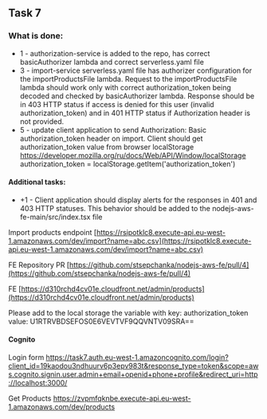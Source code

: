 ## Task 7

### What is done:
- 1 - authorization-service is added to the repo, has correct basicAuthorizer lambda and correct serverless.yaml file
- 3 - import-service serverless.yaml file has authorizer configuration for the importProductsFile lambda. Request to the importProductsFile lambda should work only with correct authorization_token being decoded and checked by basicAuthorizer lambda. Response should be in 403 HTTP status if access is denied for this user (invalid authorization_token) and in 401 HTTP status if Authorization header is not provided.
- 5 - update client application to send Authorization: Basic authorization_token header on import. Client should get authorization_token value from browser localStorage https://developer.mozilla.org/ru/docs/Web/API/Window/localStorage authorization_token = localStorage.getItem('authorization_token')

#### Additional tasks:
- +1 - Client application should display alerts for the responses in 401 and 403 HTTP statuses. This behavior should be added to the nodejs-aws-fe-main/src/index.tsx file

Import products endpoint [https://rsipotklc8.execute-api.eu-west-1.amazonaws.com/dev/import?name=abc.csv](https://rsipotklc8.execute-api.eu-west-1.amazonaws.com/dev/import?name=abc.csv)

FE Repository PR [https://github.com/stsepchanka/nodejs-aws-fe/pull/4](https://github.com/stsepchanka/nodejs-aws-fe/pull/4)

FE [https://d310rchd4cv01e.cloudfront.net/admin/products](https://d310rchd4cv01e.cloudfront.net/admin/products)

Please add to the local storage the variable with
key: authorization_token
value: U1RTRVBDSEFOS0E6VEVTVF9QQVNTV09SRA==


#### Cognito

Login form https://task7.auth.eu-west-1.amazoncognito.com/login?client_id=19kaodou3ndhuurv6p3epv983t&response_type=token&scope=aws.cognito.signin.user.admin+email+openid+phone+profile&redirect_uri=http://localhost:3000/

Get Products https://zvpmfqknbe.execute-api.eu-west-1.amazonaws.com/dev/products